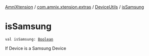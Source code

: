 [AmniXtension](../../index.md) / [com.amnix.xtension.extras](../index.md) / [DeviceUtils](index.md) / [isSamsung](./is-samsung.md)

# isSamsung

`val isSamsung: `[`Boolean`](https://kotlinlang.org/api/latest/jvm/stdlib/kotlin/-boolean/index.html)

If Device is a Samsung Device

